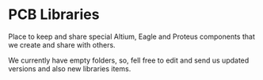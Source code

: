 PCB Libraries
===

Place to keep and share special Altium, Eagle and Proteus components that we create and share with others.

We currently have empty folders, so, fell free to edit and send us updated versions and also new libraries items.

